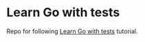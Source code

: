 # Learn Go with tests

Repo for following [Learn Go with tests](https://quii.gitbook.io/learn-go-with-tests/) tutorial.
